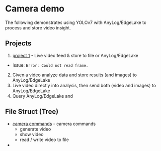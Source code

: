 # Camera demo 

The following demonstrates using YOLOv7 with AnyLog/EdgeLake to process and store video insight.  

## Projects
1. [project 1](video_creation.py) - Live video feed & store to file or AnyLog/EdgeLake
  * Issue: `Error: Could not read frame.`
2. Given a video analyze data and store results (and images) to AnyLog/EdgeLake  
3. Live video directly into analysis, then send both (video and images) to AnyLog/EdgeLake
4. Query AnyLog/EdgeLake and 

## File Struct (Tree)

* [camera commands](camera_commands.py) - camera commands
  * generate video
  * show video 
  * read / write video to file
* 